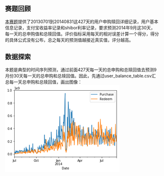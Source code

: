 ## 赛题回顾
[本赛题](https://tianchi.aliyun.com/getStart/introduction.htm?spm=5176.11165418.333.9.44c549ecQaf3W0&raceId=231573)提供了20130701到20140831这427天的用户申购赎回详细记录，用户基本信息记录，支付宝收益率记录和shibor利率记录，要求预测2014年9月这30天，每一天的总申购值和总赎回值。评价指标采用每天的相对误差计算一个得分，得分的具体公式没有公布，总之每天的预测值越接近真实值，评分越高。
## 数据探索
本题是典型的时间序列预测，通过前面427天每一天的总申购和总赎回值去预测9月份30天每一天的总申购和总赎回值。因此，先通过user_balance_table.csv汇总每一天总申购和总赎回值，画出图像：
<img src="plot/timeseries.png">

